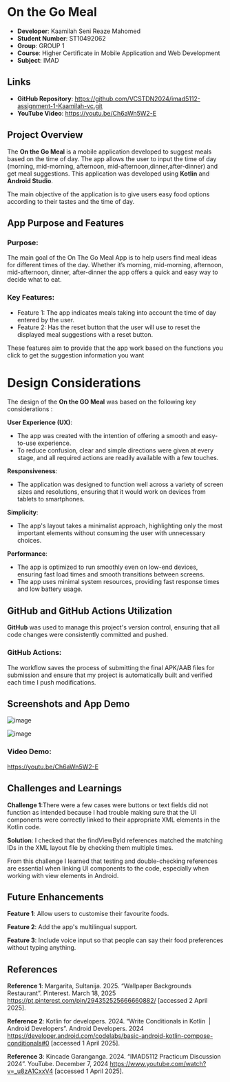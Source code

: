 # On the Go Meal
- **Developer**: Kaamilah Seni Reaze Mahomed
- **Student Number**: ST10492062
- **Group**: GROUP 1
- **Course**: Higher Certificate in Mobile Application and Web Development
- **Subject**: IMAD

## Links
- **GitHub Repository**: https://github.com/VCSTDN2024/imad5112-assignment-1-Kaamilah-vc.git
- **YouTube Video**: https://youtu.be/Ch6aWn5W2-E

## Project Overview

The **On the Go Meal** is a mobile application developed to suggest meals based on the time of day. The app allows the user to input the time of day (morning, mid-morning, afternoon, mid-afternoon,dinner,after-dinner) and get meal suggestions. This application was developed using **Kotlin** and **Android Studio**.

The main objective of the application is to give users easy food options according to their tastes and the time of day.


## App Purpose and Features

### Purpose:
The main goal of the On The Go Meal App is to help users find meal ideas for different times of the day. Whether it’s morning, mid-morning, afternoon, mid-afternoon, dinner, after-dinner the app offers a quick and easy way to decide what to eat.

### Key Features:
- Feature 1: The app indicates meals taking into account the time of day entered by the user.
- Feature 2: Has the reset button that the user will use to reset the displayed meal suggestions with a reset button.
  
These features aim to provide that the app work based on the functions you click to get the suggestion information you want 


# Design Considerations

The design of the **On the GO Meal** was based on the following key considerations :

**User Experience (UX)**:

- The app was created with the intention of offering a smooth and easy-to-use experience. 
- To reduce confusion, clear and simple directions were given at every stage, and all required actions are readily available with a few touches.

**Responsiveness**:
- The application was designed to function well across a variety of screen sizes and resolutions, ensuring that it would work on devices from tablets to smartphones.

**Simplicity**:
- The app's layout takes a minimalist approach, highlighting only the most important elements without consuming the user with unnecessary choices.

 **Performance**:
 - The app is optimized to run smoothly even on low-end devices, ensuring fast load times and smooth transitions between screens.
 - The app uses minimal system resources, providing fast response times and low battery usage.

 GitHub and GitHub Actions Utilization
----------------------------------------

**GitHub** was used to manage this project's version control, ensuring that all code changes were consistently committed and pushed.

### GitHub Actions:

The workflow saves the process of submitting the final APK/AAB files for submission and ensure that my project is automatically built and verified each time I push modifications.

Screenshots and App Demo
---------------------------

![image](https://github.com/user-attachments/assets/7f421be7-f212-43db-bb12-436cff3af701)





![image](https://github.com/user-attachments/assets/9874e41d-86ca-4e55-a049-6289507ea217)

### Video Demo:
https://youtu.be/Ch6aWn5W2-E

 Challenges and Learnings
---------------------------

**Challenge 1**:There were a few cases were buttons or text fields did not function as intended because I had trouble making sure that the UI components  were correctly linked to their appropriate XML elements in the Kotlin code.

 **Solution**: I checked that the findViewById references matched the matching IDs in the XML layout file by checking them multiple times.

 From this challenge I learned that testing and double-checking references are essential when linking UI components to the code, especially when working with view elements in Android.


## Future Enhancements
 
**Feature 1**: Allow users to customise their favourite foods.

**Feature 2**: Add the app's multilingual support.

**Feature 3**: Include voice input so that people can say their food preferences without typing anything.


References
-------------

**Reference 1**: Margarita, Sultanija. 2025. “Wallpaper Backgrounds Restaurant”. Pinterest. March 18, 2025 <https://pt.pinterest.com/pin/294352525666660882/> [accessed 2 April 2025].
   
**Reference 2**: Kotlin for developers. 2024. “Write Conditionals in Kotlin  |  Android Developers”. Android Developers. 2024 <https://developer.android.com/codelabs/basic-android-kotlin-compose-conditionals#0> [accessed 1 April 2025].

**Reference 3**: Kincade Garanganga. 2024. “IMAD5112 Practicum Discussion 2024”. YouTube. December 7, 2024 <https://www.youtube.com/watch?v=_u8zA1CxxV4> [accessed 1 April 2025].












